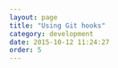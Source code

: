 ```yaml
---
layout: page
title: "Using Git hooks"
category: development
date: 2015-10-12 11:24:27
order: 5
---
```



